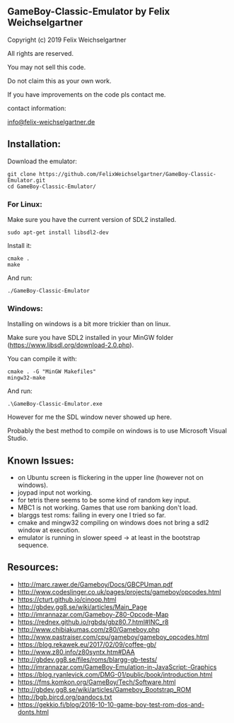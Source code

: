 ## GameBoy-Classic-Emulator by Felix Weichselgartner

Copyright (c) 2019 Felix Weichselgartner

All rights are reserved.

You may not sell this code.

Do not claim this as your own work.

If you have improvements on the code pls contact me.

contact information:

info@felix-weichselgartner.de


## Installation:

Download the emulator:
```
git clone https://github.com/FelixWeichselgartner/GameBoy-Classic-Emulator.git
cd GameBoy-Classic-Emulator/
```

### For Linux:

Make sure you have the current version of SDL2 installed.
```
sudo apt-get install libsdl2-dev
```

Install it:
```
cmake .
make
```

And run:
```
./GameBoy-Classic-Emulator
```

### Windows:

Installing on windows is a bit more trickier than on linux.

Make sure you have SDL2 installed in your MinGW folder (https://www.libsdl.org/download-2.0.php).

You can compile it with:
```
cmake . -G "MinGW Makefiles"
mingw32-make
``` 

And run:
```
.\GameBoy-Classic-Emulator.exe
```

However for me the SDL window never showed up here.

Probably the best method to compile on windows is to use Microsoft Visual Studio.


## Known Issues:

* on Ubuntu screen is flickering in the upper line (however not on windows).
* joypad input not working.
* for tetris there seems to be some kind of random key input.
* MBC1 is not working. Games that use rom banking don't load.
* blarggs test roms: failing in every one I tried so far.
* cmake and mingw32 compiling on windows does not bring a sdl2 window at execution.
* emulator is running in slower speed -> at least in the bootstrap sequence.

## Resources:

* http://marc.rawer.de/Gameboy/Docs/GBCPUman.pdf
* http://www.codeslinger.co.uk/pages/projects/gameboy/opcodes.html
* https://cturt.github.io/cinoop.html
* http://gbdev.gg8.se/wiki/articles/Main_Page
* http://imrannazar.com/Gameboy-Z80-Opcode-Map
* https://rednex.github.io/rgbds/gbz80.7.html#INC_r8
* http://www.chibiakumas.com/z80/Gameboy.php
* http://www.pastraiser.com/cpu/gameboy/gameboy_opcodes.html
* https://blog.rekawek.eu/2017/02/09/coffee-gb/
* http://www.z80.info/z80syntx.htm#DAA
* http://gbdev.gg8.se/files/roms/blargg-gb-tests/
* http://imrannazar.com/GameBoy-Emulation-in-JavaScript:-Graphics
* https://blog.ryanlevick.com/DMG-01/public/book/introduction.html
* https://fms.komkon.org/GameBoy/Tech/Software.html
* http://gbdev.gg8.se/wiki/articles/Gameboy_Bootstrap_ROM
* http://bgb.bircd.org/pandocs.txt
* https://gekkio.fi/blog/2016-10-10-game-boy-test-rom-dos-and-donts.html